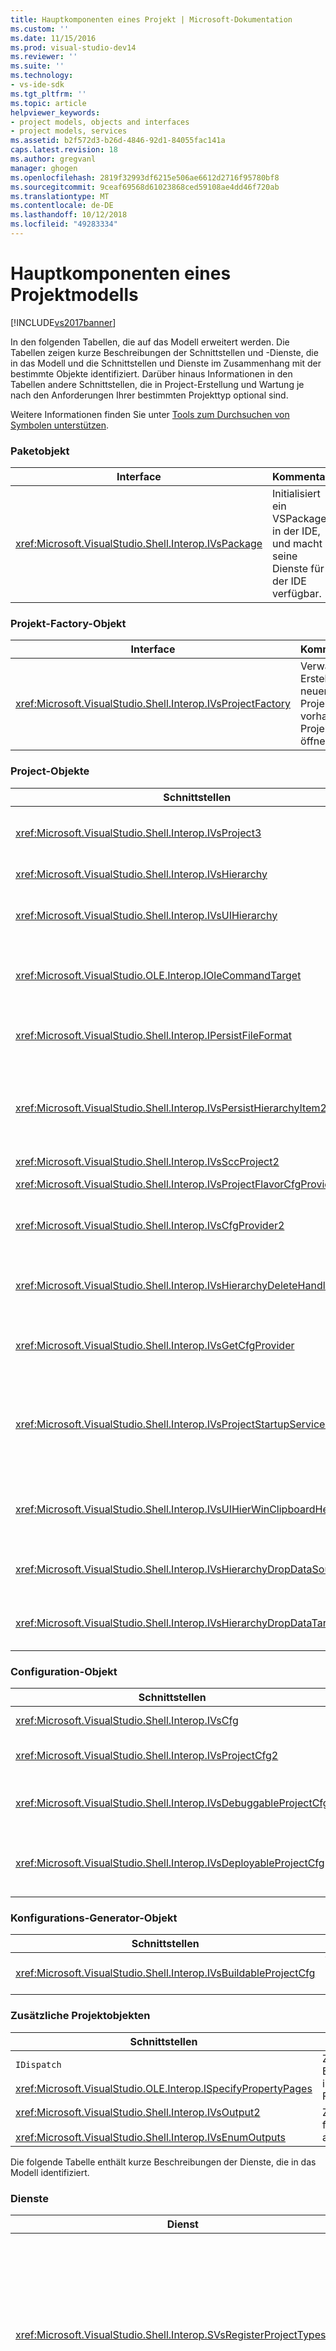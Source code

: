 ```yaml
---
title: Hauptkomponenten eines Projekt | Microsoft-Dokumentation
ms.custom: ''
ms.date: 11/15/2016
ms.prod: visual-studio-dev14
ms.reviewer: ''
ms.suite: ''
ms.technology:
- vs-ide-sdk
ms.tgt_pltfrm: ''
ms.topic: article
helpviewer_keywords:
- project models, objects and interfaces
- project models, services
ms.assetid: b2f572d3-b26d-4846-92d1-84055fac141a
caps.latest.revision: 18
ms.author: gregvanl
manager: ghogen
ms.openlocfilehash: 2819f32993df6215e506ae6612d2716f95780bf8
ms.sourcegitcommit: 9ceaf69568d61023868ced59108ae4dd46f720ab
ms.translationtype: MT
ms.contentlocale: de-DE
ms.lasthandoff: 10/12/2018
ms.locfileid: "49283334"
---
```

# <a name="project-model-core-components"></a>Hauptkomponenten eines Projektmodells
[!INCLUDE[vs2017banner](../../includes/vs2017banner.md)]

In den folgenden Tabellen, die auf das Modell erweitert werden. Die Tabellen zeigen kurze Beschreibungen der Schnittstellen und -Dienste, die in das Modell und die Schnittstellen und Dienste im Zusammenhang mit der bestimmte Objekte identifiziert. Darüber hinaus Informationen in den Tabellen andere Schnittstellen, die in Project-Erstellung und Wartung je nach den Anforderungen Ihrer bestimmten Projekttyp optional sind.  
  
 Weitere Informationen finden Sie unter [Tools zum Durchsuchen von Symbolen unterstützen](../../extensibility/internals/supporting-symbol-browsing-tools.md).  
  
### <a name="package-object"></a>Paketobjekt  
  
|Interface|Kommentare|  
|---------------|--------------|  
|<xref:Microsoft.VisualStudio.Shell.Interop.IVsPackage>|Initialisiert ein VSPackage in der IDE, und macht seine Dienste für der IDE verfügbar.|  
  
### <a name="project-factory-object"></a>Projekt-Factory-Objekt  
  
|Interface|Kommentare|  
|---------------|--------------|  
|<xref:Microsoft.VisualStudio.Shell.Interop.IVsProjectFactory>|Verwaltet Erstellen neuer Projekte und vorhandene Projekte öffnen.|  
  
### <a name="project-objects"></a>Project-Objekte  
  
|Schnittstellen|Kommentare|  
|----------------|--------------|  
|<xref:Microsoft.VisualStudio.Shell.Interop.IVsProject3>|Verwaltet das Hinzufügen und Entfernen von Projektelementen, Editoren geöffnet und verwaltet die Zuordnung zwischen einzelnen dokumentenmoniker und `VSITEMID`. Erbt von `IVsProject` und `IVsProject2`.|  
|<xref:Microsoft.VisualStudio.Shell.Interop.IVsHierarchy>|Verwaltet die Navigations-und anzeigen, und stellt Ereignisse bereit.|  
|<xref:Microsoft.VisualStudio.Shell.Interop.IVsUIHierarchy>|Ermöglicht das befehlsausführung ähnelt der von `IOleCommandTarget` für Befehle wie Ausschneiden und umbenennen, die gelten nur, wenn der Fokus im Projektmappen-Explorer ist.|  
|<xref:Microsoft.VisualStudio.OLE.Interop.IOleCommandTarget>|Fungiert als die primäre befehlszielschnittstelle für einer Projekthierarchie. Es ist die Standardschnittstelle zum Abfragen von Objekten für ihren Befehlen der Status "oder" State "und" ausgeführt wird. Verfügbar, wenn Sie sich nicht im Projektfenster konzentrieren möchten.|  
|<xref:Microsoft.VisualStudio.Shell.Interop.IPersistFileFormat>|Koordiniert die Persistenz der Zustand des Projekts an. In der Regel der Projektzustand wird als eine Projektdatei gespeichert aber auf Speichersysteme, die nicht dateibasiert sind angepasst werden kann.|  
|<xref:Microsoft.VisualStudio.Shell.Interop.IVsPersistHierarchyItem2>|Können das Projekt aus, um alle Aspekte der Persistenz für deren Projektelemente, entweder als Dateien auf einem Datenträger oder Objekte in anderen Speichersystemen verwalten. Die `IVsPeristHierarchyItem2` Schnittstelle wird verwendet, für Elemente, die keine implementieren die <xref:Microsoft.VisualStudio.Shell.Interop.IVsPersistDocData2> Schnittstelle.|  
|<xref:Microsoft.VisualStudio.Shell.Interop.IVsSccProject2>|Koordiniert die Interaktionen mit quellcodeverwaltung.|  
|<xref:Microsoft.VisualStudio.Shell.Interop.IVsProjectFlavorCfgProvider>|Ermöglicht Projekten, Konfigurationsinformationen zu verwalten.|  
|<xref:Microsoft.VisualStudio.Shell.Interop.IVsCfgProvider2>|Verwaltet die Konfiguration von Projektobjekten wie z. B. Debug/Release-Konfigurationen. Erstellen, bereitstellen und Debuggen Vorgänge werden über die Konfiguration von Projektobjekten koordiniert.|  
|<xref:Microsoft.VisualStudio.Shell.Interop.IVsHierarchyDeleteHandler>|Durch Hierarchien, um das Löschen (destruktiver) zu steuern oder zu entfernen (nicht-destruktiver) Optionen für die Hierarchieelemente implementiert. Rufen Sie die Abfrageschnittstelle für den `IVsHierarchyDeleteHandler` -Schnittstelle aus der `IVsHierarchy` Schnittstelle.|  
|<xref:Microsoft.VisualStudio.Shell.Interop.IVsGetCfgProvider>|Bietet die implementierungsmöglichkeit, dass das Objekt, das unterstützt der `IVsCfgProvider2` Schnittstelle eine andere COM-Identität als das Projektobjekt, implementiert die `IVsHierarchy` Schnittstelle.|  
|<xref:Microsoft.VisualStudio.Shell.Interop.IVsProjectStartupServices>|Eine optionale Schnittstelle implementiert, um Ihr Projekt extensible von anderen Entwicklern. Die `IVsProjectStartupServices` Schnittstelle ermöglicht ein VSPackage von Drittanbietern, um eine GUID zu registrieren, die Sie in der Projektdatei beibehalten werden, damit jedes Mal, wenn das Projekt geladen wird, die von Drittanbietern-GUID in Ihrer Projektdatei, und rufen laden `QueryService` für diese GUID.|  
|<xref:Microsoft.VisualStudio.Shell.Interop.IVsUIHierWinClipboardHelperEvents>|Quellhierarchien in implementiert eine `UIHierarchy` Fenster koordiniert Zwischenablageoperationen wie z. B. Ausschneide-, Kopier-und einfügen. Verwenden der `AdviseClipboardHelperEvents` Schnittstelle Zwischenablage Ereignisse registrieren.|  
|<xref:Microsoft.VisualStudio.Shell.Interop.IVsHierarchyDropDataSource2>|Enthält Informationen über ein gezogenes Element relativ zu seiner Datenquelle während eines Drag & Drop-Vorgangs im Benutzeroberflächen-hierarchienfensters. Wird aufgerufen, von der `IVsHierarchy` Schnittstelle.|  
|<xref:Microsoft.VisualStudio.Shell.Interop.IVsHierarchyDropDataTarget>|Enthält Informationen über ein gezogenes Element relativ zu dessen Ablageziel während eines Drag & Drop-Vorgangs im Benutzeroberflächen-hierarchienfensters. Wird aufgerufen, von der `IVsHierarchy` Schnittstelle.|  
  
### <a name="configuration-object"></a>Configuration-Objekt  
  
|Schnittstellen|Kommentare|  
|----------------|--------------|  
|<xref:Microsoft.VisualStudio.Shell.Interop.IVsCfg>|Enthält Informationen zu einer Konfiguration.|  
|<xref:Microsoft.VisualStudio.Shell.Interop.IVsProjectCfg2>|Ermöglicht Projekten, Konfigurationsinformationen zu verwalten.|  
|<xref:Microsoft.VisualStudio.Shell.Interop.IVsDebuggableProjectCfg>|Ermöglicht einem Projekt unter der Kontrolle des Debuggers ausgeführt werden muss.|  
|<xref:Microsoft.VisualStudio.Shell.Interop.IVsDeployableProjectCfg>|Implementiert durch die Bereitstellung von Projekten, die Bereitstellungsvorgänge für andere Projekte ausführen.|  
  
### <a name="configuration-builder-object"></a>Konfigurations-Generator-Objekt  
  
|Schnittstellen|Kommentare|  
|----------------|--------------|  
|<xref:Microsoft.VisualStudio.Shell.Interop.IVsBuildableProjectCfg>|Verwaltet die Buildvorgang einer Projektkonfiguration.|  
  
### <a name="additional-project-objects"></a>Zusätzliche Projektobjekten  
  
|Schnittstellen|Kommentare|  
|----------------|--------------|  
|`IDispatch`<br /><br /> <xref:Microsoft.VisualStudio.OLE.Interop.ISpecifyPropertyPages>|Zeigt die Elementeigenschaften in den **Eigenschaften** Fenster.|  
|<xref:Microsoft.VisualStudio.Shell.Interop.IVsOutput2><br /><br /> <xref:Microsoft.VisualStudio.Shell.Interop.IVsEnumOutputs>|Zeigt die Ausgaben für die Bereitstellung an.|  
  
 Die folgende Tabelle enthält kurze Beschreibungen der Dienste, die in das Modell identifiziert.  
  
### <a name="services"></a>Dienste  
  
|Dienst|Kommentare|  
|-------------|--------------|  
|<xref:Microsoft.VisualStudio.Shell.Interop.SVsRegisterProjectTypes>|Wird von VSPackages verwendet, die Projekttypen registrieren zu implementieren, dass die Projekt-Factory mit der IDE vorhanden ist. Muss Ihr VSPackage Aufrufen `QueryService` für diesen Dienst, und Registrieren der Projektzuordnungsinstanz bei `IVsPackage::SetSite` Methode wird aufgerufen. Wenn die `SetSite` -Methode nicht aufgerufen wird, das Projekt kann nicht instanziiert werden.|  
|<xref:Microsoft.VisualStudio.Shell.Interop.SVsSolution>|Bietet Zugriff auf die IDE internen, integrierte Konzept der aktuellen Projektmappe ein, z.B. die Möglichkeit, Projekte auflisten, neue Projekte erstellen, beachten Sie projektänderungen und so weiter.|  
|<xref:Microsoft.VisualStudio.Shell.Interop.SVsSccManager>|Wird von Projekten aufgerufen, die in der quellcodeverwaltung teilnehmen möchten.|  
|<xref:Microsoft.VisualStudio.Shell.Interop.SVsRunningDocumentTable>|Verwaltet eine Tabelle der geöffneten Dokumente zu bestimmen, ob eine oder mehrere der Ihrer Projektelemente sind bereits geöffnet.|  
|<xref:Microsoft.VisualStudio.Shell.Interop.SVsUIShellOpenDocument>|Enthält Schnittstellen und Methoden aufgerufen, um tatsächlich ein Projektelement mit der standard-Editor oder einen bestimmten Editor zu öffnen.|  
|<xref:Microsoft.VisualStudio.Shell.Interop.SVsTrackProjectDocuments>|Erforderlich, um alle Projekte aufgerufen werden, wenn sie hinzufügen, entfernen oder benennen Sie ihre Elemente.|  
|<xref:Microsoft.VisualStudio.Shell.Interop.SVsFileChangeEx>|Änderungen an einer Datei oder Verzeichnis verwaltet, und Clients darüber benachrichtigt, wenn ausgewählte Dateien auf dem Datenträger geändert wurden.|  
|<xref:Microsoft.VisualStudio.Shell.Interop.SVsQueryEditQuerySave>|Erforderlich, um alle Projekte und Editoren aufgerufen werden, bevor sie Elemente geändert, oder speichern Sie sie.|  
|<xref:Microsoft.VisualStudio.Shell.Interop.SVsSolutionBuildManager>|Verwaltet die Reihenfolge der Build & Deployment-Vorgänge für Projektkonfigurationen.|  
|<xref:Microsoft.VisualStudio.Shell.Interop.SVsShellDebugger>|Bietet Zugriff auf Low-Level-Debugger-Dienste, die für die meisten Debuggen Steuerelemente verwendet.|  
|<xref:Microsoft.VisualStudio.Shell.Interop.SVsShellMonitorSelection>|Ermöglicht VSPackages den Zugriff auf Informationen über die aktuelle Auswahl und ermöglicht die Kommunikation mit dem **Eigenschaften** Fenster.|  
|<xref:Microsoft.VisualStudio.Shell.Interop.SVsUIShell>|Bietet grundlegende Benutzeroberflächenelement IDE-Funktionen, z. B. die Möglichkeit zum Erstellen und Auflisten von Toolfenster oder Dokumentfenster oder einen Fehler für den Benutzer zu melden.|  
|<xref:Microsoft.VisualStudio.Shell.Interop.SVsStatusbar>|Bietet Zugriff auf die IDE Statusleiste angezeigt.|  
|<xref:Microsoft.VisualStudio.Shell.Interop.IVsExtensibility3>|Zum Implementieren des Automatisierungsmodells verwendet. In Ihrem Projektmodell dem, wird nun wieder eine Properties-Objekt, mit dem Sie erstellt eine Instanz dieses Objekts.|  
|<xref:Microsoft.VisualStudio.Shell.Interop.SVsUIHierWinClipboardHelper>|Verwendet, um die Ereignisse der Zwischenablage auf das Projektobjekt, in der Hierarchie zu implementieren. `SVsUIHierWinClipboardHelper` Sie können ordnungsgemäß Handle Ausschneiden, kopieren und einfügen.|  
  
## <a name="see-also"></a>Siehe auch  
 <xref:Microsoft.VisualStudio.OLE.Interop.IOleCommandTarget>   
 [Prüfliste: Erstellen neuer Projekttypen](../../extensibility/internals/checklist-creating-new-project-types.md)   
 [Nicht im Build: verwenden HierUtil7-Projekt-Klasse zum Implementieren eines Projekttyps (C++)](http://msdn.microsoft.com/en-us/a5c16a09-94a2-46ef-87b5-35b815e2f346)   
 [Unterstützung von Tools zum Durchsuchen von Symbolen](../../extensibility/internals/supporting-symbol-browsing-tools.md)   
 [Elemente eines Projektmodells](../../extensibility/internals/elements-of-a-project-model.md)

